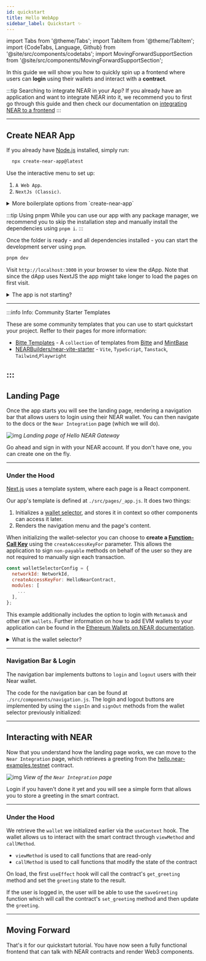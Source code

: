 ```yaml
---
id: quickstart
title: Hello WebApp
sidebar_label: Quickstart ✨
---
```

import Tabs from '@theme/Tabs';
import TabItem from '@theme/TabItem';
import {CodeTabs, Language, Github} from '@site/src/components/codetabs';
import MovingForwardSupportSection from '@site/src/components/MovingForwardSupportSection';

In this guide we will show you how to quickly spin up a frontend where users can **login** using their wallets and interact with a **contract**.

:::tip Searching to integrate NEAR in your App?
If you already have an application and want to integrate NEAR into it, we recommend you to first go through this guide and then check our documentation on [integrating NEAR to a frontend](./integrate-contracts.md)
:::

---

## Create NEAR App
If you already have [Node.js](https://nodejs.org/en/download) installed, simply run:

```bash
  npx create-near-app@latest
```

Use the interactive menu to set up:
1. `A Web App`.
2. `NextJs (Classic)`.

<details>
<summary> More boilerplate options from `create-near-app` </summary>

Using `create-near-app` you can also set up:
   - NextJs (App Router)
   - Vite (React)
   - JS/TS Smart Contract
   - Rust Smart Contract

</details>

:::tip Using pnpm
While you can use our app with any package manager, we recommend you to skip the installation step and manually install the dependencies using `pnpm i`.
:::

Once the folder is ready - and all dependencies installed - you can start the development server using `pnpm`.

```bash
pnpm dev
```

Visit `http://localhost:3000` in your browser to view the dApp. Note that since the dApp uses NextJS the app might take longer to load the pages on first visit.

<details>
<summary> The app is not starting? </summary>

Make sure you are using **node >= v18**, you can easily switch versions using `nvm use 18`

</details>

<hr className="subsection" />
:::info Info: Community Starter Templates

  These are some community templates that you can use to start quickstart your project. Reffer to their pages for more information:
 * [Bitte Templates](https://templates.mintbase.xyz) - A `collection` of templates from [Bitte](https://www.bitte.ai/) and [MintBase](https://mintbase.xyz)
 * [NEARBuilders/near-vite-starter](https://github.com/NEARBuilders/near-vite-starter) - `Vite`, `TypeScript`, `Tanstack`, `Tailwind`,`Playwright`

:::
---

## Landing Page

Once the app starts you will see the landing page, rendering a navigation bar that allows users to login using their NEAR wallet. You can then navigate to the docs or the `Near Integration` page (which we will do).

![img](/docs/assets/examples/hello-near-landing-page.png)
*Landing page of Hello NEAR Gateway*

Go ahead and sign in with your NEAR account. If you don't have one, you can create one on the fly.

<hr className="subsection" />

### Under the Hood

[Next.js](https://nextjs.org/) uses a template system, where each page is a React component.

Our app's template is defined at `./src/pages/_app.js`. It does two things:

1. Initializes a [wallet selector](../../4.tools/wallet-selector.md), and stores it in context so other components can access it later.
2. Renders the navigation menu and the page's content.

<Github url="https://github.com/near-examples/hello-near-examples/blob/main/frontend/src/pages/_app.js" language="jsx" start="22" end="48" />

When initializing the wallet-selector you can choose to **create a [Function-Call Key](../../1.concepts/protocol/access-keys.md)** using the `createAccessKeyFor` parameter. This allows the application to sign `non-payable` methods on behalf of the user so they are not required to manually sign each transaction.

```jsx
const walletSelectorConfig = {
  networkId: NetworkId,
  createAccessKeyFor: HelloNearContract,
  modules: [
    ...
  ],
};
```

This example additionally includes the option to login with `Metamask` and other `EVM wallets`. Further information on how to add EVM wallets to your application can be found in the [Ethereum Wallets on NEAR documentation](./ethereum-wallets.md).

<details>
<summary>What is the wallet selector?</summary>

The wallet selector is a modal that allows users to select their preferred Near wallet to login. Our application creates a new instance of the wallet selector then stores it in the apps context so it can be accessed by other components.

</details>

<hr className="subsection" />

### Navigation Bar & Login
The navigation bar implements buttons to `login` and `logout` users with their Near wallet.

The code for the navigation bar can be found at `./src/components/navigation.js`. The login and logout buttons are implemented by using the `signIn` and `signOut` methods from the wallet selector previously initialized:

<Github url="https://github.com/near-examples/hello-near-examples/blob/master/frontend/src/components/navigation.js" language="jsx" start="10" end="23" />

---

## Interacting with NEAR

Now that you understand how the landing page works, we can move to the `Near Integration` page, which retrieves a greeting from the [hello.near-examples.testnet](https://testnet.nearblocks.io/address/hello.near-examples.testnet) contract.

![img](/docs/assets/examples/hello-near-gateway.png)
*View of the `Near Integration` page*

Login if you haven't done it yet and you will see a simple form that allows you to store a greeting in the smart contract.

<hr className="subsection" />

### Under the Hood
We retrieve the `wallet` we initialized earlier via the `useContext` hook. The wallet allows us to interact with the smart contract through `viewMethod` and `callMethod`.

- `viewMethod` is used to call functions that are read-only
- `callMethod` is used to call functions that modify the state of the contract

<Github url="https://github.com/near-examples/hello-near-examples/blob/master/frontend/src/pages/hello-near/index.js" language="jsx" start="13" end="36" />

On load, the first `useEffect` hook will call the contract's `get_greeting` method and set the `greeting` state to the result.

If the user is logged in, the user will be able to use the `saveGreeting` function which will call the contract's `set_greeting` method and then update the `greeting`.

---

## Moving Forward

That's it for our quickstart tutorial. You have now seen a fully functional frontend that can talk with NEAR contracts and render Web3 components.

<MovingForwardSupportSection />
